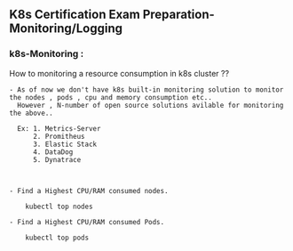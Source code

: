 ## K8s Certification Exam Preparation-Monitoring/Logging

### k8s-Monitoring : 

  How to monitoring a resource consumption in k8s cluster ??
  
    - As of now we don't have k8s built-in monitoring solution to monitor the nodes , pods , cpu and memory consumption etc..
      However , N-number of open source solutions avilable for monitoring the above..
      
      Ex: 1. Metrics-Server
          2. Promitheus
          3. Elastic Stack
          4. DataDog
          5. Dynatrace



    - Find a Highest CPU/RAM consumed nodes.

        kubectl top nodes

    - Find a Highest CPU/RAM consumed Pods.

        kubectl top pods
      
      

